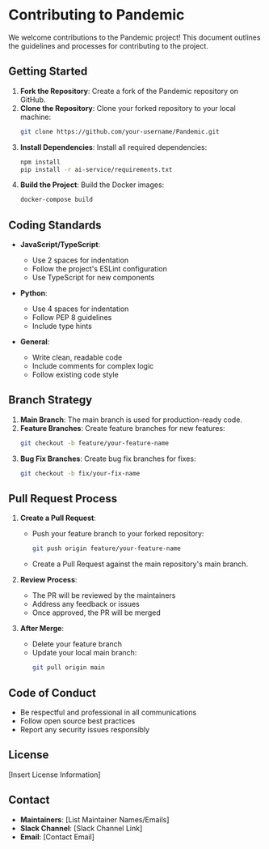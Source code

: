 # Contributing to Pandemic

We welcome contributions to the Pandemic project! This document outlines the guidelines and processes for contributing to the project.

## Getting Started

1. **Fork the Repository**: Create a fork of the Pandemic repository on GitHub.
2. **Clone the Repository**: Clone your forked repository to your local machine:
   ```bash
   git clone https://github.com/your-username/Pandemic.git
   ```
3. **Install Dependencies**: Install all required dependencies:
   ```bash
   npm install
   pip install -r ai-service/requirements.txt
   ```
4. **Build the Project**: Build the Docker images:
   ```bash
   docker-compose build
   ```

## Coding Standards

- **JavaScript/TypeScript**:
  - Use 2 spaces for indentation
  - Follow the project's ESLint configuration
  - Use TypeScript for new components

- **Python**:
  - Use 4 spaces for indentation
  - Follow PEP 8 guidelines
  - Include type hints

- **General**:
  - Write clean, readable code
  - Include comments for complex logic
  - Follow existing code style

## Branch Strategy

1. **Main Branch**: The main branch is used for production-ready code.
2. **Feature Branches**: Create feature branches for new features:
   ```bash
   git checkout -b feature/your-feature-name
   ```
3. **Bug Fix Branches**: Create bug fix branches for fixes:
   ```bash
   git checkout -b fix/your-fix-name
   ```

## Pull Request Process

1. **Create a Pull Request**:
   - Push your feature branch to your forked repository:
     ```bash
     git push origin feature/your-feature-name
     ```
   - Create a Pull Request against the main repository's main branch.

2. **Review Process**:
   - The PR will be reviewed by the maintainers
   - Address any feedback or issues
   - Once approved, the PR will be merged

3. **After Merge**:
   - Delete your feature branch
   - Update your local main branch:
     ```bash
     git pull origin main
     ```

## Code of Conduct

- Be respectful and professional in all communications
- Follow open source best practices
- Report any security issues responsibly

## License

[Insert License Information]

## Contact

- **Maintainers**: [List Maintainer Names/Emails]
- **Slack Channel**: [Slack Channel Link]
- **Email**: [Contact Email]
